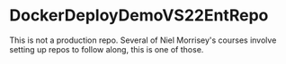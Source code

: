 # DockerDeployDemoVS22EntRepo

This is not a production repo.  Several of Niel Morrisey's courses involve setting up repos to follow along, this is one of those.
